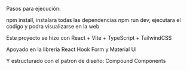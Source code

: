 Pasos para ejecución:

npm install, instalara todas las dependencias
npm run dev, ejecutara el codigo y podra visualizarse en la web

Este proyecto se hizo con React + Vite + TypeScript + TailwindCSS

Apoyado en la libreria React Hook Form y Material UI

Y estructurado con el patron de diseño: Compound Components